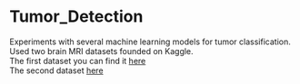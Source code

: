 # Tumor_Detection
Experiments with several machine learning models for tumor classification.
<br>Used two brain MRI datasets founded on Kaggle.
<br>The first dataset you can find it <a href="https://www.kaggle.com/navoneel/brain-mri-images-for-brain-tumor-detection">here</a>
<br>The second dataset <a href="https://www.kaggle.com/simeondee/brain-tumor-images-dataset">here</a>
